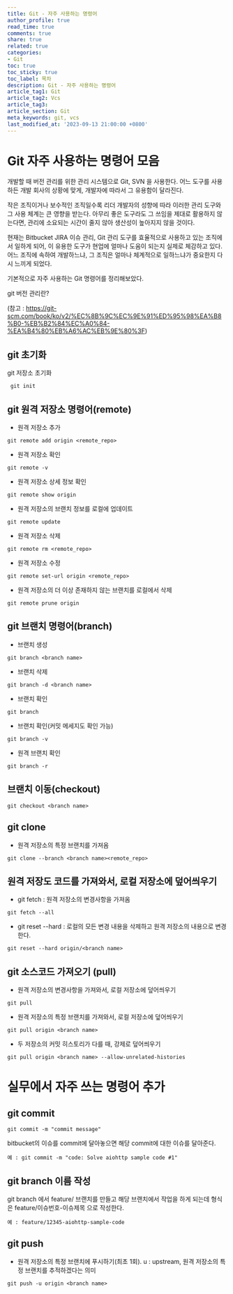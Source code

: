 ```yaml
---
title: Git - 자주 사용하는 명령어
author_profile: true
read_time: true
comments: true
share: true
related: true
categories:
- Git
toc: true
toc_sticky: true
toc_label: 목차
description: Git - 자주 사용하는 명령어
article_tag1: Git
article_tag2: Vcs
article_tag3: 
article_section: Git
meta_keywords: git, vcs
last_modified_at: '2023-09-13 21:00:00 +0800'
---
```


# Git 자주 사용하는 명령어 모음
개발할 때 버전 관리를 위한 관리 시스템으로 Git, SVN 을 사용한다. 어느 도구를 사용하든 개발 회사의 상황에 맞게, 개발자에 따라서 그 유용함이 달라진다. 

작은 조직이거나 보수적인 조직일수록 리더 개발자의 성향에 따라 이러한 관리 도구와 그 사용 체계는 큰 영향을 받는다. 아무리 좋은 도구라도 그 쓰임을 제대로 활용하지 않는다면, 관리에 소요되는 시간이 줄지 않아 생산성이 높아지지 않을 것이다.

현재는 Bitbucket JIRA 이슈 관리, Git 관리 도구를 효율적으로 사용하고 있는 조직에서 일하게 되어, 이 유용한 도구가 현업에 얼마나 도움이 되는지 실제로 체감하고 있다. 어느 조직에 속하여 개발하느냐, 그 조직은 얼마나 체계적으로 일하느냐가 중요한지 다시 느끼게 되었다.

기본적으로 자주 사용하는 Git 명령어를 정리해보았다.

git 버전 관리란?

(참고 : https://git-scm.com/book/ko/v2/%EC%8B%9C%EC%9E%91%ED%95%98%EA%B8%B0-%EB%B2%84%EC%A0%84-%EA%B4%80%EB%A6%AC%EB%9E%80%3F)


## git 초기화

git 저장소 초기화

``` git init```


## git 원격 저장소 명령어(remote)

- 원격 저장소 추가

```git remote add origin <remote_repo>```

- 원격 저장소 확인

```git remote -v ```

- 원격 저장소 상세 정보 확인

```git remote show origin ```

- 원격 저장소의 브랜치 정보를 로컬에 업데이트

```git remote update ```

- 원격 저장소 삭제

```git remote rm <remote_repo>```

- 원격 저장소 수정

```git remote set-url origin <remote_repo>```

- 원격 저장소의 더 이상 존재하지 않는 브랜치를 로컬에서 삭제

```git remote prune origin ```

## git 브랜치 명령어(branch)
    
- 브랜치 생성  

```git branch <branch name>```

- 브랜치 삭제

```git branch -d <branch name>```

- 브랜치 확인

```git branch ```

- 브랜치 확인(커밋 메세지도 확인 가능)

```git branch -v ```

- 원격 브랜치 확인

```git branch -r ```

## 브랜치 이동(checkout)

```git checkout <branch name>```

## git clone 

- 원격 저장소의 특정 브랜치를 가져옴

```git clone --branch <branch name><remote_repo>```

## 원격 저장도 코드를 가져와서, 로컬 저장소에 덮어씌우기

- git fetch : 원격 저장소의 변경사항을 가져옴

```git fetch --all```

- git reset --hard : 로컬의 모든 변경 내용을 삭제하고 원격 저장소의 내용으로 변경한다.

```git reset --hard origin/<branch name>```

## git 소스코드 가져오기 (pull)
- 원격 저장소의 변경사항을 가져와서, 로컬 저장소에 덮어씌우기

```git pull ```

- 원격 저장소의 특정 브랜치를 가져와서, 로컬 저장소에 덮어씌우기

```git pull origin <branch name>```

- 두 저장소의 커밋 히스토리가 다를 때, 강제로 덮어씌우기

```git pull origin <branch name> --allow-unrelated-histories``` 

# 실무에서 자주 쓰는 명령어 추가

## git commit

```git commit -m "commit message"```

bitbucket의 이슈를 commit에 달아놓으면 해당 commit에 대한 이슈를 달아준다.

```예 : git commit -m "code: Solve aiohttp sample code #1"```

## git branch 이름 작성
git branch 에서 feature/ 브랜치를 만들고 해당 브랜치에서 작업을 하게 되는데
형식은 feature/이슈번호-이슈제목 으로 작성한다.

```예 : feature/12345-aiohttp-sample-code```

## git push

- 원격 저장소의 특정 브랜치에 푸시하기(최초 1회). u : upstream, 원격 저장소의 특정 브랜치를 추적하겠다는 의미

```git push -u origin <branch name>```
